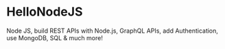 # HelloNodeJS
 Node JS, build REST APIs with Node.js, GraphQL APIs, add Authentication, use MongoDB, SQL &amp; much more!
